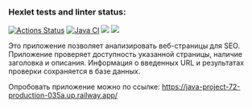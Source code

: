 ### Hexlet tests and linter status:
[![Actions Status](https://github.com/Reydenge/java-project-72/workflows/hexlet-check/badge.svg)](https://github.com/Reydenge/java-project-72/actions)
[![Java CI](https://github.com/Reydenge/java-project-72/actions/workflows/github_action.yml/badge.svg)](https://github.com/Reydenge/java-project-72/actions/workflows/github_action.yml)
<a href="https://codeclimate.com/github/Reydenge/java-project-72/maintainability"><img src="https://api.codeclimate.com/v1/badges/dd3eefe520219e576d17/maintainability" /></a>
<a href="https://codeclimate.com/github/Reydenge/java-project-72/test_coverage"><img src="https://api.codeclimate.com/v1/badges/dd3eefe520219e576d17/test_coverage" /></a>

Это приложение позволяет анализировать веб-страницы для SEO. Приложение проверяет доступность указанной страницы, наличие заголовка и описания. Информация о введенных URL и результатах проверки сохраняется в базе данных.

Опробовать приложение можно по ссылке: 
https://java-project-72-production-035a.up.railway.app/
